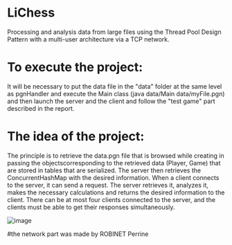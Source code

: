 # LiChess
Processing and analysis data from large files using the Thread Pool Design Pattern with a multi-user architecture via a TCP network.

# To execute the project:
It will be necessary to put the data file in the "data" folder at the same level as pgnHandler and execute the Main class (java data/Main data/myFile.pgn) and then launch the server and the client and follow the "test game" part described in the report.

# The idea of the project:
The principle is to retrieve the data.pgn file that is browsed while creating in passing the objectscorresponding to the retrieved data (Player, Game) that are stored in tables that are serialized. The server then retrieves the ConcurrentHashMap with the desired information. When a client connects to the server, it can send a request. The server retrieves it, analyzes it, makes the necessary calculations and returns the desired information to the client. There can be at most four clients connected to the server, and the clients must be able to get their responses simultaneously.

![image](https://user-images.githubusercontent.com/116093616/225275643-e421a0dc-35ea-471c-b1cf-2ba2d042ef12.png)

#the network part was made by ROBINET Perrine
